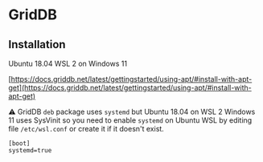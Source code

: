 # GridDB 

## Installation

Ubuntu 18.04 WSL 2 on Windows 11

[https://docs.griddb.net/latest/gettingstarted/using-apt/#install-with-apt-get](https://docs.griddb.net/latest/gettingstarted/using-apt/#install-with-apt-get)

⚠️ GridDB `deb` package uses `systemd` but Ubuntu 18.04 on WSL 2 Windows 11 uses SysVinit so you need to enable `systemd` on Ubuntu WSL by editing file `/etc/wsl.conf` or create it if it doesn't exist.

```
[boot]
systemd=true
```

